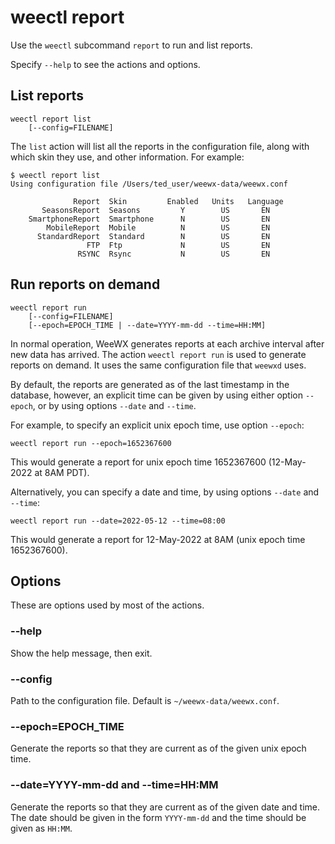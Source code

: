 # weectl report

Use the `weectl` subcommand `report` to run and list reports.

Specify `--help` to see the actions and options.

## List reports

    weectl report list
        [--config=FILENAME]

The `list` action will list all the reports in the configuration file, along
with which skin they use, and other information. For example:

```
$ weectl report list
Using configuration file /Users/ted_user/weewx-data/weewx.conf

              Report  Skin         Enabled   Units   Language
       SeasonsReport  Seasons         Y        US       EN   
    SmartphoneReport  Smartphone      N        US       EN   
        MobileReport  Mobile          N        US       EN   
      StandardReport  Standard        N        US       EN   
                 FTP  Ftp             N        US       EN   
               RSYNC  Rsync           N        US       EN   
```

## Run reports on demand

    weectl report run
        [--config=FILENAME]
        [--epoch=EPOCH_TIME | --date=YYYY-mm-dd --time=HH:MM] 

In normal operation, WeeWX generates reports at each archive interval after new
data has arrived. The action `weectl report run` is used to generate reports on
demand. It uses the same configuration file that `weewxd` uses.

By default, the reports are generated as of the last timestamp in the database,
however, an explicit time can be given by using either option `--epoch`, or by
using options `--date` and `--time`.

For example, to specify an explicit unix epoch time, use option `--epoch`:

```
weectl report run --epoch=1652367600
```

This would generate a report for unix epoch time 1652367600 (12-May-2022 at
8AM PDT).

Alternatively, you can specify a date and time, by using options `--date` and
`--time`:

```
weectl report run --date=2022-05-12 --time=08:00
```

This would generate a report for 12-May-2022 at 8AM (unix epoch time
1652367600).

## Options

These are options used by most of the actions.

### --help

Show the help message, then exit.

### --config

Path to the configuration file. Default is `~/weewx-data/weewx.conf`.

### --epoch=EPOCH_TIME

Generate the reports so that they are current as of the given unix epoch time.

### --date=YYYY-mm-dd and --time=HH:MM

Generate the reports so that they are current as of the given date
and time. The date should be given in the form `YYYY-mm-dd` and the time should
be given as `HH:MM`.
